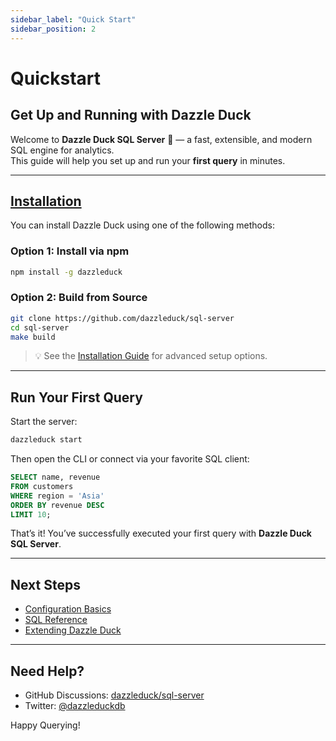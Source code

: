 ```yaml
---
sidebar_label: "Quick Start"
sidebar_position: 2
---
```

# Quickstart

## Get Up and Running with Dazzle Duck

Welcome to **Dazzle Duck SQL Server** 🦆 — a fast, extensible, and modern SQL engine for analytics.  
This guide will help you set up and run your **first query** in minutes.

---

## [Installation](/docs/quick-start/installation)  

You can install Dazzle Duck using one of the following methods:

### Option 1: Install via npm

```bash
npm install -g dazzleduck
```

### Option 2: Build from Source

```bash
git clone https://github.com/dazzleduck/sql-server
cd sql-server
make build
```

> 💡 See the [Installation Guide](./installation.md) for advanced setup options.

---

## Run Your First Query

Start the server:

```bash
dazzleduck start
```

Then open the CLI or connect via your favorite SQL client:

```sql
SELECT name, revenue
FROM customers
WHERE region = 'Asia'
ORDER BY revenue DESC
LIMIT 10;
```

That’s it! You’ve successfully executed your first query with **Dazzle Duck SQL Server**.

---

## Next Steps

-  [Configuration Basics](/docs/quick-start/configuration)  
-  [SQL Reference](./sql-reference.md)  
-  [Extending Dazzle Duck](./extensions.md)

---

## Need Help?

- GitHub Discussions: [dazzleduck/sql-server](https://github.com/dazzleduck/sql-server/discussions)  
- Twitter: [@dazzleduckdb](https://twitter.com/dazzleduckdb)

Happy Querying! 
